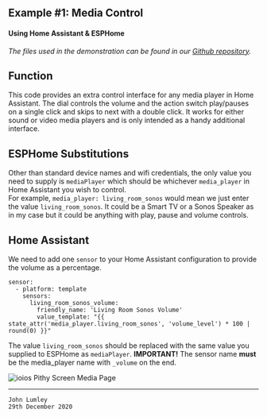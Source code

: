 ## Example #1: Media Control
#### Using Home Assistant & ESPHome

*The files used in the demonstration can be found in our [Github repository](https://github.com/ioios-io/demos).*

## Function
This code provides an extra control interface for any media player in Home Assistant. The dial controls the volume and the action switch play/pauses on a single click and skips to next with a double click.
It works for either sound or video media players and is only intended as a handy additional interface.

## ESPHome Substitutions
Other than standard device names and wifi credentials, the only value you need to supply is `mediaPlayer` which should be whichever `media_player` in Home Assistant you wish to control.<br>
For example, `media_player: living_room_sonos` would mean we just enter the value `living_room_sonos`. It could be a Smart TV or a Sonos Speaker as in my case but it could be anything with play, pause and volume controls.
## Home Assistant
We need to add one `sensor` to your Home Assistant configuration to provide the volume as a percentage.

```
sensor:
  - platform: template
    sensors: 
      living_room_sonos_volume:
        friendly_name: 'Living Room Sonos Volume'
        value_template: "{{ state_attr('media_player.living_room_sonos', 'volume_level') * 100 | round(0) }}"
```
The value `living_room_sonos` should be replaced with the same value you supplied to ESPHome as `mediaPlayer`.
**IMPORTANT!** The sensor name **must** be the media_player name with `_volume` on the end.

![ioios Pithy Screen Media Page](https://raw.githubusercontent.com/ioios-io/demos/main/Home%20Assistant%20with%20ESPHome/assets/MediaPage.jpeg)
___

```
John Lumley
29th December 2020
```
